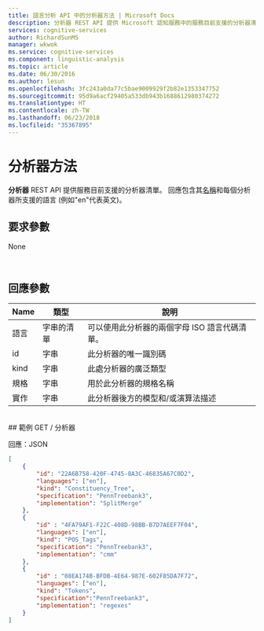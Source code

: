 ```yaml
---
title: 語言分析 API 中的分析器方法 | Microsoft Docs
description: 分析器 REST API 提供 Microsoft 認知服務中的服務目前支援的分析器清單。
services: cognitive-services
author: RichardSunMS
manager: wkwok
ms.service: cognitive-services
ms.component: linguistic-analysis
ms.topic: article
ms.date: 06/30/2016
ms.author: lesun
ms.openlocfilehash: 3fc243a0da77c5bae9009929f2b82e1353347752
ms.sourcegitcommit: 95d9a6acf29405a533db943b1688612980374272
ms.translationtype: HT
ms.contentlocale: zh-TW
ms.lasthandoff: 06/23/2018
ms.locfileid: "35367895"
---
```

# <a name="analyzers-method"></a>分析器方法

**分析器** REST API 提供服務目前支援的分析器清單。
回應包含其[名稱](Analyzer-Names.md)和每個分析器所支援的語言 (例如"en"代表英文)。

## <a name="request-parameters"></a>要求參數
None

<br>

## <a name="response-parameters"></a>回應參數
Name | 類型 | 說明
-----|------|--------------
語言 | 字串的清單 | 可以使用此分析器的兩個字母 ISO 語言代碼清單。
id   | 字串 | 此分析器的唯一識別碼
kind | 字串 | 此處分析器的廣泛類型
規格 | 字串 | 用於此分析器的規格名稱
實作 | 字串 | 此分析器後方的模型和/或演算法描述

<br>
## <a name="example"></a>範例
GET / 分析器

回應：JSON
```json
[
    {
        "id": "22A6B758-420F-4745-8A3C-46835A67C0D2",
        "languages": ["en"],
        "kind": "Constituency_Tree",  
        "specification": "PennTreebank3", 
        "implementation": "SplitMerge"
    }, 
    {
        "id" : "4FA79AF1-F22C-408D-98BB-B7D7AEEF7F04",
        "languages": ["en"],
        "kind": "POS_Tags", 
        "specification": "PennTreebank3", 
        "implementation": "cmm"
    },
    {
        "id" : "08EA174B-BFDB-4E64-987E-602F85DA7F72",
        "languages": ["en"],
        "kind": "Tokens", 
        "specification":"PennTreebank3", 
        "implementation": "regexes"
    } 
]
```
